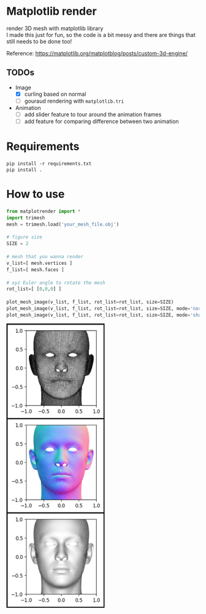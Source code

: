 # Matplotlib render
render 3D mesh with matplotlib library \
I made this just for fun, so the code is a bit messy and there are things that still needs to be done too!


Reference: https://matplotlib.org/matplotblog/posts/custom-3d-engine/


## TODOs
- Image
    - [x] curling based on normal
    - [ ] gouraud rendering with `matplotlib.tri`
- Animation
    - [ ] add slider feature to tour around the animation frames
    - [ ] add feature for comparing difference between two animation

# Requirements
```
pip install -r requirements.txt
pip install .
```


# How to use
```python
from matplotrender import *
import trimesh
mesh = trimesh.load('your_mesh_file.obj')

# figure size
SIZE = 2

# mesh that you wanna render
v_list=[ mesh.vertices ]
f_list=[ mesh.faces ]

# xyz Euler angle to rotate the mesh
rot_list=[ [0,0,0] ]

plot_mesh_image(v_list, f_list, rot_list=rot_list, size=SIZE)
plot_mesh_image(v_list, f_list, rot_list=rot_list, size=SIZE, mode='normal')
plot_mesh_image(v_list, f_list, rot_list=rot_list, size=SIZE, mode='shade')
```
<img src="https://github.com/chacorp/matplotlib_render/blob/main/demo.png" width="256" height="740" />
